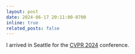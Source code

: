 ```yaml
---
layout: post
date: 2024-06-17 20:11:00-0700
inline: true
related_posts: false
---
```


I arrived in Seattle for the [CVPR 2024](http://cvpr2024.thecvf.com/) conference. 